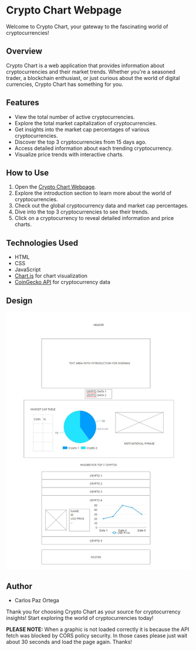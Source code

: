 # Crypto Chart Webpage

Welcome to Crypto Chart, your gateway to the fascinating world of cryptocurrencies!

## Overview

Crypto Chart is a web application that provides information about cryptocurrencies and their market trends. Whether you're a seasoned trader, a blockchain enthusiast, or just curious about the world of digital currencies, Crypto Chart has something for you.

## Features

- View the total number of active cryptocurrencies.
- Explore the total market capitalization of cryptocurrencies.
- Get insights into the market cap percentages of various cryptocurrencies.
- Discover the top 3 cryptocurrencies from 15 days ago.
- Access detailed information about each trending cryptocurrency.
- Visualize price trends with interactive charts.

## How to Use

1. Open the [Crypto Chart Webpage](https://dainty-horse-8dab40.netlify.app/).
2. Explore the introduction section to learn more about the world of cryptocurrencies.
3. Check out the global cryptocurrency data and market cap percentages.
4. Dive into the top 3 cryptocurrencies to see their trends.
5. Click on a cryptocurrency to reveal detailed information and price charts.

## Technologies Used

- HTML
- CSS
- JavaScript
- [Chart.js](https://www.chartjs.org/) for chart visualization
- [CoinGecko API](https://coingecko.com/en/api) for cryptocurrency data

## Design

![Mockup design](images/CryptoPage_design.jpg)

## Author

- Carlos Paz Ortega

Thank you for choosing Crypto Chart as your source for cryptocurrency insights! Start exploring the world of cryptocurrencies today!

**PLEASE NOTE:** When a graphic is not loaded correctly it is because the API fetch was blocked by CORS policy security. In those cases please just wait about 30 seconds and load the page again. Thanks!
